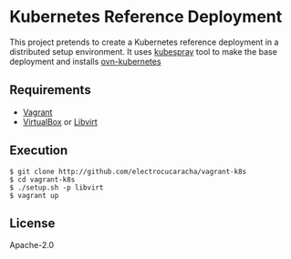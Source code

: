 # Kubernetes Reference Deployment

This project pretends to create a Kubernetes reference deployment in
a distributed setup environment. It uses [kubespray][1] tool to make
the base deployment and installs [ovn-kubernetes][2]

## Requirements

  * [Vagrant][3]
  * [VirtualBox][4] or [Libvirt][5]

## Execution

    $ git clone http://github.com/electrocucaracha/vagrant-k8s
    $ cd vagrant-k8s
    $ ./setup.sh -p libvirt
    $ vagrant up

## License

Apache-2.0

[1]: https://github.com/kubernetes-incubator/kubespray
[2]: https://github.com/openvswitch/ovn-kubernetes
[3]: https://www.vagrantup.com/downloads.html
[4]: https://www.virtualbox.org/wiki/Downloads
[5]: http://libvirt.org/downloads.html
